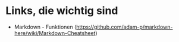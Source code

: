 # Links, die wichtig sind
- Markdown - Funktionen (https://github.com/adam-p/markdown-here/wiki/Markdown-Cheatsheet)
